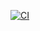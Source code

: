 [![CI](https://github.com/ono36/citest/actions/workflows/jekyll-gh-pages.yml/badge.svg)](https://github.com/ono36/citest/actions/workflows/jekyll-gh-pages.yml)
